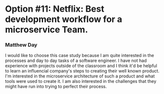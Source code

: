 # Option #11: Netflix: Best development workflow for a microservice Team.

### Matthew Day

I would like to choose this case study because I am quite interested in the processes and day to day tasks of a software engineer. I have not had experience with projects outside of the classroom and I think it'd be helpful to learn an influencial company's steps to creating their well known product. I'm interested in the microservice architecture of such a product and what tools were used to create it. I am also interested in the challenges that they might have run into trying to perfect their process.